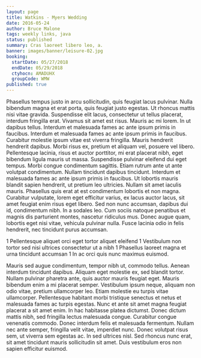 ```yaml
---
layout: page
title: Watkins - Myers Wedding
date: 2016-05-24
author: Bruce Malone
tags: weekly links, java
status: published
summary: Cras laoreet libero leo, a.
banner: images/banner/leisure-02.jpg
booking:
  startDate: 05/27/2018
  endDate: 05/29/2018
  ctyhocn: AMADUHX
  groupCode: WMW
published: true
---
```

Phasellus tempus justo in arcu sollicitudin, quis feugiat lacus pulvinar. Nulla bibendum magna et erat porta, quis feugiat justo egestas. Ut rhoncus mattis nisi vitae gravida. Suspendisse elit lacus, consectetur ut tellus placerat, interdum fringilla erat. Vivamus sit amet est risus. Mauris ac mi lorem. In ut dapibus tellus. Interdum et malesuada fames ac ante ipsum primis in faucibus. Interdum et malesuada fames ac ante ipsum primis in faucibus. Curabitur molestie ipsum vitae est viverra fringilla. Mauris hendrerit hendrerit dapibus. Morbi risus ex, pretium et aliquam vel, posuere vel libero. Pellentesque lacinia, risus et auctor porttitor, mi erat placerat nibh, eget bibendum ligula mauris ut massa. Suspendisse pulvinar eleifend dui eget tempus. Morbi congue condimentum sagittis. Etiam rutrum ante ut ante volutpat condimentum.
Nullam tincidunt dapibus tincidunt. Interdum et malesuada fames ac ante ipsum primis in faucibus. Ut lobortis mauris blandit sapien hendrerit, ut pretium leo ultricies. Nullam sit amet iaculis mauris. Phasellus quis erat at est condimentum lobortis et non magna. Curabitur vulputate, lorem eget efficitur varius, ex lacus auctor lacus, sit amet feugiat enim risus eget libero. Sed non nunc accumsan, dapibus dui id, condimentum nibh. In a sodales leo. Cum sociis natoque penatibus et magnis dis parturient montes, nascetur ridiculus mus. Donec augue quam, lobortis eget nisi vitae, vehicula pulvinar nulla. Fusce lacinia odio in felis hendrerit, nec tincidunt purus accumsan.

1 Pellentesque aliquet orci eget tortor aliquet eleifend
1 Vestibulum non tortor sed nisi ultrices consectetur ut a nibh
1 Phasellus laoreet magna et urna tincidunt accumsan
1 In ac orci quis nunc maximus euismod.

Mauris sed augue condimentum, tempor nibh ut, commodo tellus. Aenean interdum tincidunt dapibus. Aliquam eget molestie ex, sed blandit tortor. Nullam pulvinar pharetra ante, quis auctor mauris feugiat eget. Mauris bibendum enim a mi placerat semper. Vestibulum ipsum neque, aliquam non odio vitae, pretium ullamcorper leo. Etiam molestie eu turpis vitae ullamcorper. Pellentesque habitant morbi tristique senectus et netus et malesuada fames ac turpis egestas. Nunc et ante sit amet magna feugiat placerat a sit amet enim.
In hac habitasse platea dictumst. Donec dictum mattis nibh, sed fringilla lectus malesuada congue. Curabitur congue venenatis commodo. Donec interdum felis et malesuada fermentum. Nullam nec ante semper, fringilla velit vitae, imperdiet nunc. Donec volutpat risus sem, ut viverra sem egestas ac. In sed ultrices nisl. Sed rhoncus nunc erat, sit amet tincidunt mauris sollicitudin sit amet. Duis vestibulum eros non sapien efficitur euismod.

